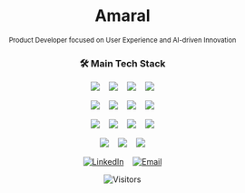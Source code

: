 <div align="center">

# Amaral

<sub>Product Developer focused on User Experience and AI-driven Innovation</sub>

<!-- 
## <h2 align="center">[**🎯 Board Game Ranking**](https://olaleonardoamaral.github.io/ranking-landing-page/)</h2>
<p align="center"><sub><i>Ever wished game nights could have their own digital scorekeeper? This REST API brings your board game battles to life, syncing scores across devices on your home Wi-Fi. It’s a private, offline-friendly way to keep the fun competitive and organized!</i></sub></p>
---

### <p align="center">🚀 Other Featured Projects</p>


<div align="center">

| Project | Description | Status |
|---|---|---|
| [**Walleto**](https://walleto.com.br) | Full-stack web app for personal finance management. | ✅ **Live** |
| [**Rhecruter**](https://rhecruter.com.br) | A platform designed to streamline recruitment processes. | 🚧 **In Development** |
| **RepoGo** | GitHub repository manager with AI-powered automation. | 💭 **Idea** |
| **PromptVault** | An AI prompt database to organize and manage workflows. | 💭 **Idea** |

</div>

---
-->
### <p align="center">🛠️ Main Tech Stack</p>

<!-- <p align="center">
  <a href="https://skillicons.dev">
    <img src="https://skillicons.dev/icons?i=python,flask,ts,react,nodejs,electron,vite,tailwind,java,spring,postgres,mysql,docker,prisma,sequelize" />
  </a>
</p> -->


<p align="center">
  <img src="https://skillicons.dev/icons?i=python" />&nbsp;&nbsp;&nbsp;
  <img src="https://skillicons.dev/icons?i=flask" />&nbsp;&nbsp;&nbsp;
  <img src="https://skillicons.dev/icons?i=ts" />&nbsp;&nbsp;&nbsp;
  <img src="https://skillicons.dev/icons?i=react" />
</p>
<p align="center">
  <img src="https://skillicons.dev/icons?i=nodejs" />&nbsp;&nbsp;&nbsp;
  <img src="https://skillicons.dev/icons?i=electron" />&nbsp;&nbsp;&nbsp;
  <img src="https://skillicons.dev/icons?i=vite" />&nbsp;&nbsp;&nbsp;
  <img src="https://skillicons.dev/icons?i=tailwind" />
</p>
<p align="center">
  <img src="https://skillicons.dev/icons?i=java" />&nbsp;&nbsp;&nbsp;
  <img src="https://skillicons.dev/icons?i=spring" />&nbsp;&nbsp;&nbsp;
  <img src="https://skillicons.dev/icons?i=postgres" />&nbsp;&nbsp;&nbsp;
  <img src="https://skillicons.dev/icons?i=mysql" />
</p>
<p align="center">
  <img src="https://skillicons.dev/icons?i=docker" />&nbsp;&nbsp;&nbsp;
  <img src="https://skillicons.dev/icons?i=prisma" />&nbsp;&nbsp;&nbsp;
  <img src="https://skillicons.dev/icons?i=sequelize" />
</p>




<p align="center">
  <a href="https://www.linkedin.com/in/leonardoamaraldev/" target="_blank"><img src="https://skillicons.dev/icons?i=linkedin" alt="LinkedIn" /></a>
  &nbsp;&nbsp;
  <a href="mailto:YOUR_EMAIL_HERE"><img src="https://skillicons.dev/icons?i=gmail" alt="Email" /></a>
</p>

<div align="center">
  <img src="https://komarev.com/ghpvc/?username=OlaLeonardoAmaral&style=flat-square&color=6495ED" alt="Visitors"/>
</div>

